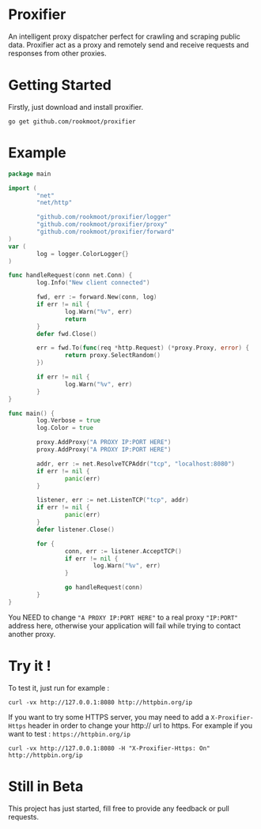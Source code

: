 # Proxifier
An intelligent proxy dispatcher perfect for crawling and scraping public data. Proxifier act as a proxy and remotely send and receive requests and responses from other proxies.

# Getting Started
Firstly, just download and install proxifier.

```
go get github.com/rookmoot/proxifier
```

# Example

```go
package main

import (
        "net"
        "net/http"

        "github.com/rookmoot/proxifier/logger"
        "github.com/rookmoot/proxifier/proxy"
        "github.com/rookmoot/proxifier/forward"
)
var (
        log = logger.ColorLogger{}
)

func handleRequest(conn net.Conn) {
        log.Info("New client connected")

        fwd, err := forward.New(conn, log)
        if err != nil {
                log.Warn("%v", err)
                return
        }
        defer fwd.Close()

        err = fwd.To(func(req *http.Request) (*proxy.Proxy, error) {
                return proxy.SelectRandom()
        })

        if err != nil {
                log.Warn("%v", err)
        }
}

func main() {
        log.Verbose = true
        log.Color = true

        proxy.AddProxy("A PROXY IP:PORT HERE")
        proxy.AddProxy("A PROXY IP:PORT HERE")

        addr, err := net.ResolveTCPAddr("tcp", "localhost:8080")
        if err != nil {
                panic(err)
        }

        listener, err := net.ListenTCP("tcp", addr)
        if err != nil {
                panic(err)
        }
        defer listener.Close()

        for {
                conn, err := listener.AcceptTCP()
                if err != nil {
                        log.Warn("%v", err)
                }

                go handleRequest(conn)
        }
}
```

You NEED to change `"A PROXY IP:PORT HERE"` to a real proxy `"IP:PORT"` address here, otherwise your application will fail while trying to contact another proxy.

# Try it !

To test it, just run for example :
```
curl -vx http://127.0.0.1:8080 http://httpbin.org/ip
```

If you want to try some HTTPS server, you may need to add a `X-Proxifier-Https` header in order to change your http:// url to https. For example if you want to test : `https://httpbin.org/ip`

```
curl -vx http://127.0.0.1:8080 -H "X-Proxifier-Https: On" http://httpbin.org/ip
```

# Still in Beta
This project has just started, fill free to provide any feedback or pull requests.
